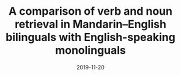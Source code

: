 ---
title: "A comparison of verb and noun retrieval in Mandarin–English bilinguals with English-speaking monolinguals"
collection: publications
category: manuscripts
permalink: /publication/2019-blc-9
date: 2019-11-20
venue: 'Bilingualism: Language and Cognition'
paperurl: 'http://ranli-aphasia.github.io/files/pub9.pdf'
citation: '<b>Li, R.</b>, Faroqi-Shah, Y., & Wang, M. (2019). A comparison of verb and noun retrieval in Mandarin–English bilinguals with English-speaking monolinguals. <i>Bilingualism: Language and Cognition, 158, 22</i>(5), 1005-1028.'
---
